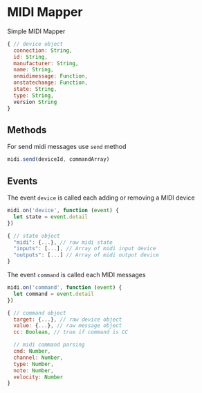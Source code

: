 # MIDI Mapper

Simple MIDI Mapper

```js
{ // device object
  connection: String,
  id: String,
  manufacturer: String,
  name: String,
  onmidimessage: Function,
  onstatechange: Function,
  state: String,
  type: String,
  version String
}
```

## Methods

For send midi messages use `send` method

```js
midi.send(deviceId, commandArray)
```

## Events

The event `device` is called each adding or removing a MIDI device

```js
midi.on('device', function (event) {
  let state = event.detail
})
```

```js
{ // state object
  "midi": {...}, // raw midi state
  "inputs": [...], // Array of midi input device
  "outputs": [...] // Array of midi output device
}
```

The event `command` is called each MIDI messages

```js
midi.on('command', function (event) {
  let command = event.detail
})
```

```js
{ // command object
  target: {...}, // raw device object
  value: {...}, // raw message object
  cc: Boolean, // true if command is CC

  // midi command parsing
  cmd: Number,
  channel: Number,
  type: Number,
  note: Number,
  velocity: Number
}
```
